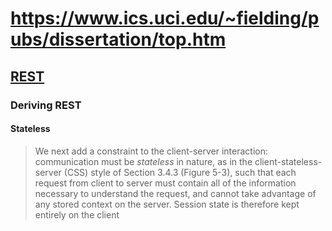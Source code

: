 # https://www.ics.uci.edu/~fielding/pubs/dissertation/top.htm
## [REST](https://www.ics.uci.edu/~fielding/pubs/dissertation/rest_arch_style.htm)
### Deriving REST
#### Stateless
> We next add a constraint to the client-server interaction: communication must be *stateless* in nature, as in the client-stateless-server (CSS) style of Section 3.4.3 (Figure 5-3), such that each request from client to server must contain all of the information necessary to understand the request, and cannot take advantage of any stored context on the server. Session state is therefore kept entirely on the client  

